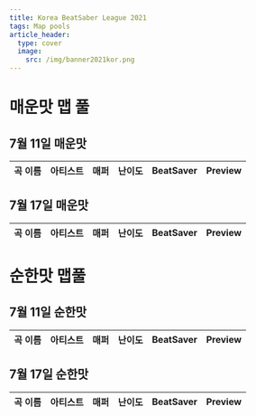 ```yaml
---
title: Korea BeatSaber League 2021
tags: Map pools
article_header:
  type: cover
  image:
    src: /img/banner2021kor.png
---
```


# 매운맛 맵 풀
## 7월 11일 매운맛

곡 이름 | 아티스트 | 매퍼 | 난이도 | BeatSaver | Preview
:---|:---|:---|:---|:---|:---

## 7월 17일 매운맛

곡 이름 | 아티스트 | 매퍼 | 난이도 | BeatSaver | Preview
:---|:---|:---|:---|:---|:---


# 순한맛 맵풀
## 7월 11일 순한맛

곡 이름 | 아티스트 | 매퍼 | 난이도 | BeatSaver | Preview
:---|:---|:---|:---|:---|:---

## 7월 17일 순한맛

곡 이름 | 아티스트 | 매퍼 | 난이도 | BeatSaver | Preview
:---|:---|:---|:---|:---|:---